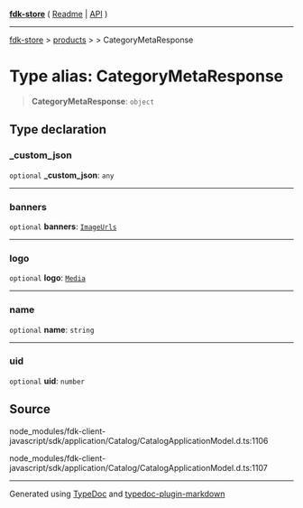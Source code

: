 [**fdk-store**](../../../README.md) ( [Readme](../../../README.md) \| [API](../../../API.md) )

---

[fdk-store](../../../API.md) > [products](../../README.md) > [<internal>](../README.md) > CategoryMetaResponse

# Type alias: CategoryMetaResponse

> **CategoryMetaResponse**: `object`

## Type declaration

### \_custom_json

`optional` **\_custom_json**: `any`

---

### banners

`optional` **banners**: [`ImageUrls`](../../../brands/internal_/type-aliases/type-alias.ImageUrls.md)

---

### logo

`optional` **logo**: [`Media`](../../../brands/internal_/type-aliases/type-alias.Media.md)

---

### name

`optional` **name**: `string`

---

### uid

`optional` **uid**: `number`

## Source

node_modules/fdk-client-javascript/sdk/application/Catalog/CatalogApplicationModel.d.ts:1106

node_modules/fdk-client-javascript/sdk/application/Catalog/CatalogApplicationModel.d.ts:1107

---

Generated using [TypeDoc](https://typedoc.org/) and [typedoc-plugin-markdown](https://www.npmjs.com/package/typedoc-plugin-markdown)
